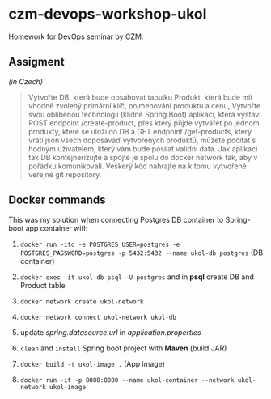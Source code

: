 # czm-devops-workshop-ukol

Homework for DevOps seminar by [CZM](https://czm.fel.cvut.cz/). 

## Assigment
_(in Czech)_
> Vytvořte DB, která bude obsahovat tabulku Produkt, která bude mít vhodně zvolený primární klíč, pojmenování produktu a cenu,
Vytvořte svou oblíbenou technologií (klidně Spring Boot) aplikaci, která vystaví POST endpoint /create-product, přes který půjde vytvářet po jednom produkty, které se uloží do DB a GET endpoint /get-products, který vrátí json všech doposavaď vytvořených produktů, můžete počítat s hodným uživatelem, který vám bude posílat validní data.
Jak aplikaci tak DB kontejnerizujte a spojte je spolu do docker network tak, aby v pořádku komunikovali.
Veškerý kód nahrajte na k tomu vytvořené veřejné git repository.

## Docker commands

This was my solution when connecting Postgres DB container to Spring-boot app container with


1. `docker run -itd -e POSTGRES_USER=postgres -e POSTGRES_PASSWORD=postgres -p 5432:5432 --name ukol-db postgres` (DB container)
2. `docker exec -it ukol-db psql -U postgres` and in **psql** create DB and Product table
3. `docker network create ukol-network`
4. `docker network connect ukol-network ukol-db`

5. update _spring.datasource.url_ in _application.properties_
6. `clean` and `install` Spring boot project with **Maven** (build JAR)
7. `docker build -t ukol-image .` (App image)

8. `docker run -it -p 8080:8080 --name ukol-container --network ukol-network ukol-image`
